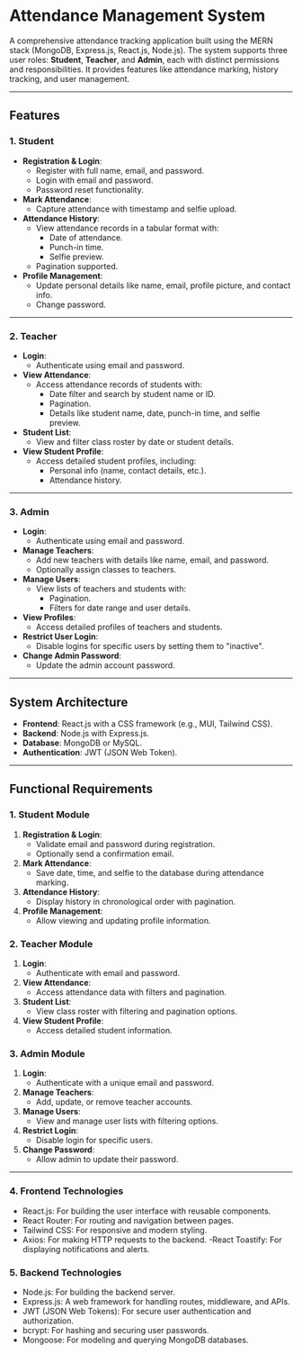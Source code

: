 # **Attendance Management System**

A comprehensive attendance tracking application built using the MERN stack (MongoDB, Express.js, React.js, Node.js). The system supports three user roles: **Student**, **Teacher**, and **Admin**, each with distinct permissions and responsibilities. It provides features like attendance marking, history tracking, and user management.

---

## **Features**

### **1. Student**
- **Registration & Login**:
  - Register with full name, email, and password.
  - Login with email and password.
  - Password reset functionality.
- **Mark Attendance**:
  - Capture attendance with timestamp and selfie upload.
- **Attendance History**:
  - View attendance records in a tabular format with:
    - Date of attendance.
    - Punch-in time.
    - Selfie preview.
  - Pagination supported.
- **Profile Management**:
  - Update personal details like name, email, profile picture, and contact info.
  - Change password.

---

### **2. Teacher**
- **Login**:
  - Authenticate using email and password.
- **View Attendance**:
  - Access attendance records of students with:
    - Date filter and search by student name or ID.
    - Pagination.
    - Details like student name, date, punch-in time, and selfie preview.
- **Student List**:
  - View and filter class roster by date or student details.
- **View Student Profile**:
  - Access detailed student profiles, including:
    - Personal info (name, contact details, etc.).
    - Attendance history.

---

### **3. Admin**
- **Login**:
  - Authenticate using email and password.
- **Manage Teachers**:
  - Add new teachers with details like name, email, and password.
  - Optionally assign classes to teachers.
- **Manage Users**:
  - View lists of teachers and students with:
    - Pagination.
    - Filters for date range and user details.
- **View Profiles**:
  - Access detailed profiles of teachers and students.
- **Restrict User Login**:
  - Disable logins for specific users by setting them to "inactive".
- **Change Admin Password**:
  - Update the admin account password.

---

## **System Architecture**

- **Frontend**: React.js with a CSS framework (e.g., MUI, Tailwind CSS).
- **Backend**: Node.js with Express.js.
- **Database**: MongoDB or MySQL.
- **Authentication**: JWT (JSON Web Token).

---

## **Functional Requirements**

### **1. Student Module**
1. **Registration & Login**:
   - Validate email and password during registration.
   - Optionally send a confirmation email.
2. **Mark Attendance**:
   - Save date, time, and selfie to the database during attendance marking.
3. **Attendance History**:
   - Display history in chronological order with pagination.
4. **Profile Management**:
   - Allow viewing and updating profile information.

### **2. Teacher Module**
1. **Login**:
   - Authenticate with email and password.
2. **View Attendance**:
   - Access attendance data with filters and pagination.
3. **Student List**:
   - View class roster with filtering and pagination options.
4. **View Student Profile**:
   - Access detailed student information.

### **3. Admin Module**
1. **Login**:
   - Authenticate with a unique email and password.
2. **Manage Teachers**:
   - Add, update, or remove teacher accounts.
3. **Manage Users**:
   - View and manage user lists with filtering options.
4. **Restrict Login**:
   - Disable login for specific users.
5. **Change Password**:
   - Allow admin to update their password.

---

### **4. Frontend Technologies**
- React.js: For building the user interface with reusable components.
- React Router: For routing and navigation between pages.
- Tailwind CSS: For responsive and modern styling.
- Axios: For making HTTP requests to the backend.
-React Toastify: For displaying notifications and alerts.
### **5. Backend Technologies**
- Node.js: For building the backend server.
- Express.js: A web framework for handling routes, middleware, and APIs.
- JWT (JSON Web Tokens): For secure user authentication and authorization.
- bcrypt: For hashing and securing user passwords.
- Mongoose: For modeling and querying MongoDB databases.

